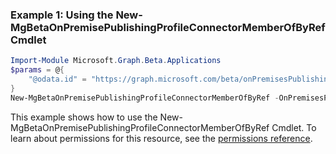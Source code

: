 ### Example 1: Using the New-MgBetaOnPremisePublishingProfileConnectorMemberOfByRef Cmdlet
```powershell
Import-Module Microsoft.Graph.Beta.Applications
$params = @{
	"@odata.id" = "https://graph.microsoft.com/beta/onPremisesPublishingProfiles/applicationProxy/connectorGroups/{id}"
}
New-MgBetaOnPremisePublishingProfileConnectorMemberOfByRef -OnPremisesPublishingProfileId $onPremisesPublishingProfileId -ConnectorId $connectorId -BodyParameter $params
```
This example shows how to use the New-MgBetaOnPremisePublishingProfileConnectorMemberOfByRef Cmdlet.
To learn about permissions for this resource, see the [permissions reference](/graph/permissions-reference).
